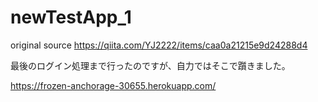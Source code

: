 # newTestApp_1

original source
https://qiita.com/YJ2222/items/caa0a21215e9d24288d4

最後のログイン処理まで行ったのですが、自力ではそこで躓きました。

https://frozen-anchorage-30655.herokuapp.com/
